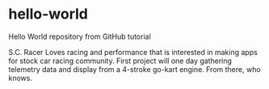 # hello-world
Hello World repository from GitHub tutorial

S.C. Racer
Loves racing and performance that is interested in making apps for stock car racing community.
First project will one day gathering telemetry data and display from a 4-stroke go-kart engine.
From there, who knows.
